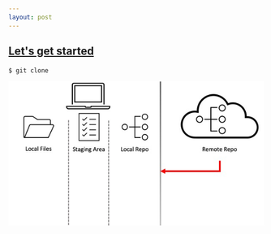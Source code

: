 ```yaml
---
layout: post
---
```


## [Let's get started](https://docs.github.com/en/github/importing-your-projects-to-github/adding-an-existing-project-to-github-using-the-command-line)

```shell
$ git clone
```

![image info](./images/layers3.jpg)